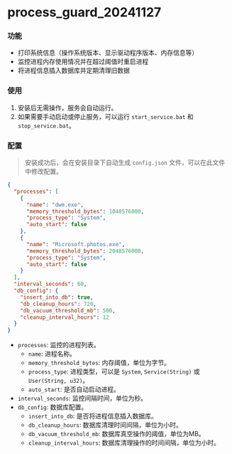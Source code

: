 # process_guard_20241127

### 功能

- 打印系统信息（操作系统版本、显示驱动程序版本、内存信息等）
- 监控进程内存使用情况并在超过阈值时重启进程
- 将进程信息插入数据库并定期清理旧数据

### 使用

1. 安装后无需操作，服务会自动运行。
2. 如果需要手动启动或停止服务，可以运行 `start_service.bat` 和 `stop_service.bat`。

### 配置

> 安装成功后，会在安装目录下自动生成 `config.json` 文件，可以在此文件中修改配置。

```json
{
  "processes": [
    {
      "name": "dwm.exe",
      "memory_threshold_bytes": 1048576000,
      "process_type": "System",
      "auto_start": false
    },
    {
      "name": "Microsoft.photos.exe",
      "memory_threshold_bytes": 2048576000,
      "process_type": "System",
      "auto_start": false
    }
  ],
  "interval_seconds": 60,
  "db_config": {
    "insert_into_db": true,
    "db_cleanup_hours": 720,
    "db_vacuum_threshold_mb": 500,
    "cleanup_interval_hours": 12
  }
}
```

- `processes`: 监控的进程列表。
  - `name`: 进程名称。
  - `memory_threshold_bytes`: 内存阈值，单位为字节。
  - `process_type`: 进程类型，可以是 `System`, `Service(String)` 或 `User(String, u32)`。
  - `auto_start`: 是否自动启动进程。
- `interval_seconds`: 监控间隔时间，单位为秒。
- `db_config`: 数据库配置。
  - `insert_into_db`: 是否将进程信息插入数据库。
  - `db_cleanup_hours`: 数据库清理时间间隔，单位为小时。
  - `db_vacuum_threshold_mb`: 数据库真空操作的阈值，单位为MB。
  - `cleanup_interval_hours`: 数据库清理操作的时间间隔，单位为小时。